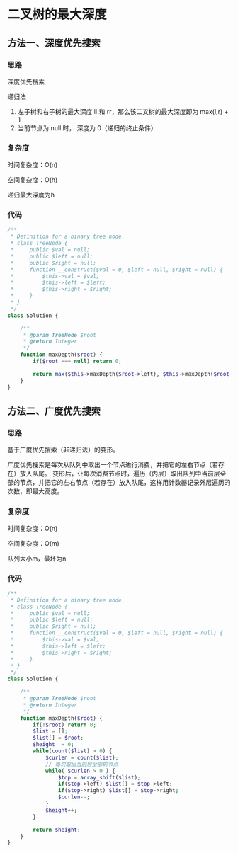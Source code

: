 # 二叉树的最大深度

## 方法一、深度优先搜索

### 思路

深度优先搜索

递归法

1. 左子树和右子树的最大深度 ll 和 rr，那么该二叉树的最大深度即为 max(l,r) + 1
2. 当前节点为 null 时， 深度为 0（递归的终止条件）

### 复杂度

时间复杂度：O(n)

空间复杂度：O(h)

递归最大深度为h

### 代码

```php
/**
 * Definition for a binary tree node.
 * class TreeNode {
 *     public $val = null;
 *     public $left = null;
 *     public $right = null;
 *     function __construct($val = 0, $left = null, $right = null) {
 *         $this->val = $val;
 *         $this->left = $left;
 *         $this->right = $right;
 *     }
 * }
 */
class Solution {

    /**
     * @param TreeNode $root
     * @return Integer
     */
    function maxDepth($root) {
        if($root === null) return 0;

        return max($this->maxDepth($root->left), $this->maxDepth($root->right)) + 1;
    }
}
```

## 方法二、广度优先搜索

### 思路

基于广度优先搜索（非递归法）的变形。

广度优先搜索是每次从队列中取出一个节点进行消费，并把它的左右节点（若存在）放入队尾。
变形后，让每次消费节点时，遍历（内层）取出队列中当前层全部的节点，并把它的左右节点（若存在）放入队尾，这样用计数器记录外层遍历的次数，即最大高度。

### 复杂度

时间复杂度：O(n)

空间复杂度：O(m)

队列大小m，最坏为n

### 代码

```php
/**
 * Definition for a binary tree node.
 * class TreeNode {
 *     public $val = null;
 *     public $left = null;
 *     public $right = null;
 *     function __construct($val = 0, $left = null, $right = null) {
 *         $this->val = $val;
 *         $this->left = $left;
 *         $this->right = $right;
 *     }
 * }
 */
class Solution {

    /**
     * @param TreeNode $root
     * @return Integer
     */
    function maxDepth($root) {
        if(!$root) return 0;
        $list = [];
        $list[] = $root;
        $height  = 0;
        while(count($list) > 0) {
            $curlen = count($list);
            // 每次取出当前层全部的节点
            while( $curlen > 0 ) {
                $top = array_shift($list);
                if($top->left) $list[] = $top->left;
                if($top->right) $list[] = $top->right;
                $curlen--;
            }
            $height++;
        }

        return $height;
    }
}
```